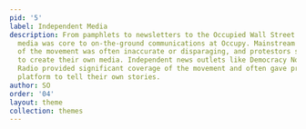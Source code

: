 ```yaml
---
pid: '5'
label: Independent Media
description: From pamphlets to newsletters to the Occupied Wall Street Journal, independent
  media was core to on-the-ground communications at Occupy. Mainstream media coverage
  of the movement was often inaccurate or disparaging, and protestors seized the opportunity
  to create their own media. Independent news outlets like Democracy Now! and Pacifica
  Radio provided significant coverage of the movement and often gave protestors a
  platform to tell their own stories.
author: SO
order: '04'
layout: theme
collection: themes
---
```

